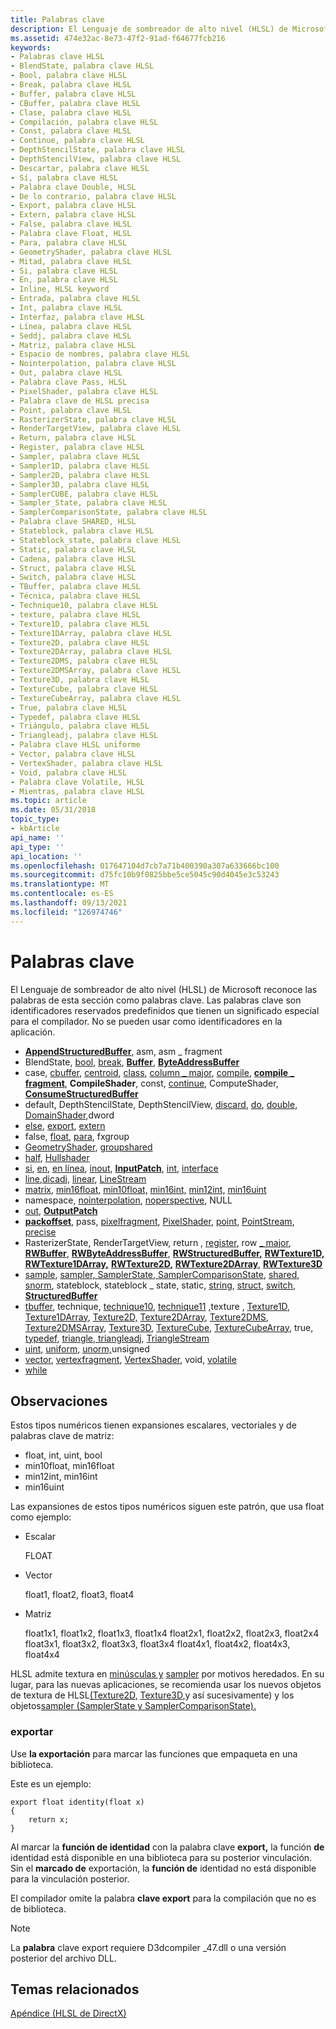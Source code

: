```yaml
---
title: Palabras clave
description: El Lenguaje de sombreador de alto nivel (HLSL) de Microsoft reconoce las palabras de esta sección como palabras clave. Las palabras clave son identificadores reservados predefinidos que tienen un significado especial para el compilador. No se pueden usar como identificadores en la aplicación.
ms.assetid: 474e32ac-8e73-47f2-91ad-f64677fcb216
keywords:
- Palabras clave HLSL
- BlendState, palabra clave HLSL
- Bool, palabra clave HLSL
- Break, palabra clave HLSL
- Buffer, palabra clave HLSL
- CBuffer, palabra clave HLSL
- Clase, palabra clave HLSL
- Compilación, palabra clave HLSL
- Const, palabra clave HLSL
- Continue, palabra clave HLSL
- DepthStencilState, palabra clave HLSL
- DepthStencilView, palabra clave HLSL
- Descartar, palabra clave HLSL
- Sí, palabra clave HLSL
- Palabra clave Double, HLSL
- De lo contrario, palabra clave HLSL
- Export, palabra clave HLSL
- Extern, palabra clave HLSL
- False, palabra clave HLSL
- Palabra clave Float, HLSL
- Para, palabra clave HLSL
- GeometryShader, palabra clave HLSL
- Mitad, palabra clave HLSL
- Si, palabra clave HLSL
- En, palabra clave HLSL
- Inline, HLSL keyword
- Entrada, palabra clave HLSL
- Int, palabra clave HLSL
- Interfaz, palabra clave HLSL
- Línea, palabra clave HLSL
- Seddj, palabra clave HLSL
- Matriz, palabra clave HLSL
- Espacio de nombres, palabra clave HLSL
- Nointerpolation, palabra clave HLSL
- Out, palabra clave HLSL
- Palabra clave Pass, HLSL
- PixelShader, palabra clave HLSL
- Palabra clave de HLSL precisa
- Point, palabra clave HLSL
- RasterizerState, palabra clave HLSL
- RenderTargetView, palabra clave HLSL
- Return, palabra clave HLSL
- Register, palabra clave HLSL
- Sampler, palabra clave HLSL
- Sampler1D, palabra clave HLSL
- Sampler2D, palabra clave HLSL
- Sampler3D, palabra clave HLSL
- SamplerCUBE, palabra clave HLSL
- Sampler_State, palabra clave HLSL
- SamplerComparisonState, palabra clave HLSL
- Palabra clave SHARED, HLSL
- Stateblock, palabra clave HLSL
- Stateblock_state, palabra clave HLSL
- Static, palabra clave HLSL
- Cadena, palabra clave HLSL
- Struct, palabra clave HLSL
- Switch, palabra clave HLSL
- TBuffer, palabra clave HLSL
- Técnica, palabra clave HLSL
- Technique10, palabra clave HLSL
- texture, palabra clave HLSL
- Texture1D, palabra clave HLSL
- Texture1DArray, palabra clave HLSL
- Texture2D, palabra clave HLSL
- Texture2DArray, palabra clave HLSL
- Texture2DMS, palabra clave HLSL
- Texture2DMSArray, palabra clave HLSL
- Texture3D, palabra clave HLSL
- TextureCube, palabra clave HLSL
- TextureCubeArray, palabra clave HLSL
- True, palabra clave HLSL
- Typedef, palabra clave HLSL
- Triángulo, palabra clave HLSL
- Triangleadj, palabra clave HLSL
- Palabra clave HLSL uniforme
- Vector, palabra clave HLSL
- VertexShader, palabra clave HLSL
- Void, palabra clave HLSL
- Palabra clave Volatile, HLSL
- Mientras, palabra clave HLSL
ms.topic: article
ms.date: 05/31/2018
topic_type:
- kbArticle
api_name: ''
api_type: ''
api_location: ''
ms.openlocfilehash: 017647104d7cb7a71b400390a307a633666bc100
ms.sourcegitcommit: d75fc10b9f0825bbe5ce5045c90d4045e3c53243
ms.translationtype: MT
ms.contentlocale: es-ES
ms.lasthandoff: 09/13/2021
ms.locfileid: "126974746"
---
```

# <a name="keywords"></a>Palabras clave

El Lenguaje de sombreador de alto nivel (HLSL) de Microsoft reconoce las palabras de esta sección como palabras clave. Las palabras clave son identificadores reservados predefinidos que tienen un significado especial para el compilador. No se pueden usar como identificadores en la aplicación.

- [**AppendStructuredBuffer**](sm5-object-appendstructuredbuffer.md), asm, asm \_ fragment
- BlendState, [bool,](dx-graphics-hlsl-scalar.md) [break](dx-graphics-hlsl-break.md), [**Buffer**](dx-graphics-hlsl-buffer.md), [**ByteAddressBuffer**](sm5-object-byteaddressbuffer.md)
- case, [cbuffer](dx-graphics-hlsl-constants.md), [centroid](dx-graphics-hlsl-struct.md), [class](overviews-direct3d-11-hlsl-dynamic-linking-class.md), [column \_ major](dx-graphics-hlsl-variable-syntax.md), [compile](dx-graphics-hlsl-shader.md), [**compile \_ fragment**](fragment-declaration-syntax.md), **CompileShader**, const, [continue](dx-graphics-hlsl-continue.md), ComputeShader, [**ConsumeStructuredBuffer**](sm5-object-consumestructuredbuffer.md)
- default, DepthStencilState, DepthStencilView, [discard](dx-graphics-hlsl-discard.md), [do](dx-graphics-hlsl-do.md), [double](dx-graphics-hlsl-scalar.md), [DomainShader,](dx-graphics-hlsl-shader.md)dword
- [else](dx-graphics-hlsl-if.md), [export](#export), [extern](dx-graphics-hlsl-variable-syntax.md)
- false, [float](dx-graphics-hlsl-scalar.md), [para](dx-graphics-hlsl-for.md), fxgroup
- [GeometryShader](dx-graphics-hlsl-shader.md), [groupshared](dx-graphics-hlsl-variable-syntax.md)
- [half](dx-graphics-hlsl-scalar.md), [Hullshader](dx-graphics-hlsl-shader.md)
- [si](dx-graphics-hlsl-if.md), [en](dx-graphics-hlsl-function-parameters.md), [en línea](dx-graphics-hlsl-function-syntax.md), [inout](dx-graphics-hlsl-function-parameters.md), [**InputPatch**](sm5-object-inputpatch.md), [int](dx-graphics-hlsl-scalar.md), [interface](overviews-direct3d-11-hlsl-dynamic-linking-class.md)
- [line,dicadj,](dx-graphics-hlsl-geometry-shader.md) [linear](dx-graphics-hlsl-struct.md), [LineStream](dx-graphics-hlsl-so-type.md)
- [matrix,](dx-graphics-hlsl-matrix.md) [min16float,](dx-graphics-hlsl-scalar.md) [min10float,](dx-graphics-hlsl-scalar.md) [min16int,](dx-graphics-hlsl-scalar.md) [min12int,](dx-graphics-hlsl-scalar.md) [min16uint](dx-graphics-hlsl-scalar.md)
- namespace, [nointerpolation](dx-graphics-hlsl-struct.md), [noperspective](dx-graphics-hlsl-struct.md), NULL
- [out](dx-graphics-hlsl-function-parameters.md), [ **OutputPatch**](sm5-object-outputpatch.md)
- [**packoffset**](dx-graphics-hlsl-variable-packoffset.md), pass, [pixelfragment](fragment-declaration-syntax.md), [PixelShader](dx-graphics-hlsl-shader.md), [point](dx-graphics-hlsl-geometry-shader.md), [PointStream](dx-graphics-hlsl-so-type.md), [precise](dx-graphics-hlsl-variable-syntax.md)
- RasterizerState, RenderTargetView, [](dx-graphics-hlsl-return.md)return , [register](dx-graphics-hlsl-variable-register.md), row [ \_ major](dx-graphics-hlsl-variable-syntax.md), [**RWBuffer**](sm5-object-rwbuffer.md), [**RWByteAddressBuffer**](sm5-object-rwbyteaddressbuffer.md), [**RWStructuredBuffer,**](sm5-object-rwstructuredbuffer.md) [**RWTexture1D,**](sm5-object-rwtexture1d.md) [**RWTexture1DArray,**](sm5-object-rwtexture1darray.md) [**RWTexture2D,**](sm5-object-rwtexture2d.md) [**RWTexture2DArray**](sm5-object-rwtexture2darray.md), [**RWTexture3D**](sm5-object-rwtexture3d.md)
- [sample](dx-graphics-hlsl-struct.md), [sampler, SamplerState, SamplerComparisonState](dx-graphics-hlsl-sampler.md), [shared](dx-graphics-hlsl-variable-syntax.md), [snorm](dx-graphics-hlsl-scalar.md), stateblock, stateblock \_ state, static, [string](dx-graphics-hlsl-scalar.md), [struct](dx-graphics-hlsl-struct.md), [switch](dx-graphics-hlsl-switch.md), [**StructuredBuffer**](sm5-object-structuredbuffer.md)
- [tbuffer](dx-graphics-hlsl-constants.md), technique, [technique10](/windows/desktop/direct3d10/d3d10-effect-technique-syntax), [technique11](/windows/desktop/direct3d10/d3d10-effect-technique-syntax) [,](dx-graphics-hlsl-texture.md)texture , [Texture1D](sm5-object-texture1d.md), [Texture1DArray](sm5-object-texture1darray.md), [Texture2D,](sm5-object-texture2d.md) [Texture2DArray](sm5-object-texture2darray.md), [Texture2DMS](sm5-object-texture2dms.md), [Texture2DMSArray](sm5-object-texture2dmsarray.md), [Texture3D](sm5-object-texture3d.md), [TextureCube](dx-graphics-hlsl-to-type.md), [TextureCubeArray](dx-graphics-hlsl-to-type.md), true, [typedef](dx-graphics-hlsl-user-defined.md), [triangle, triangleadj](dx-graphics-hlsl-geometry-shader.md), [TriangleStream](dx-graphics-hlsl-so-type.md)
- [uint,](dx-graphics-hlsl-scalar.md) [uniform](dx-graphics-hlsl-function-parameters.md), [unorm,](dx-graphics-hlsl-scalar.md)unsigned
- [vector](dx-graphics-hlsl-vector.md), [vertexfragment](fragment-declaration-syntax.md), [VertexShader](dx-graphics-hlsl-shader.md), void, [volatile](dx-graphics-hlsl-variable-syntax.md)
- [while](dx-graphics-hlsl-while.md)

## <a name="remarks"></a>Observaciones

Estos tipos numéricos tienen expansiones escalares, vectoriales y de palabras clave de matriz:

-   float, int, uint, bool
-   min10float, min16float
-   min12int, min16int
-   min16uint

Las expansiones de estos tipos numéricos siguen este patrón, que usa float como ejemplo:

-   Escalar

    <dl> FLOAT  
    </dl>

-   Vector

    <dl> float1, float2, float3, float4  
    </dl>

-   Matriz

    <dl> float1x1, float1x2, float1x3, float1x4  
    float2x1, float2x2, float2x3, float2x4  
    float3x1, float3x2, float3x3, float3x4  
    float4x1, float4x2, float4x3, float4x4  
    </dl>

HLSL admite textura en [minúsculas y](dx-graphics-hlsl-texture.md) [sampler](dx-graphics-hlsl-sampler.md) por motivos heredados. En su lugar, para las nuevas aplicaciones, se recomienda usar los nuevos objetos de textura de HLSL[(Texture2D,](sm5-object-texture2d.md) [Texture3D,](sm5-object-texture3d.md)y así sucesivamente) y los objetos[sampler (SamplerState y SamplerComparisonState).](dx-graphics-hlsl-sampler.md)

### <a name="export"></a>exportar

Use **la exportación** para marcar las funciones que empaqueta en una biblioteca.

Este es un ejemplo:

``` syntax
export float identity(float x)
{
    return x;
}
```

Al marcar la **función de identidad** con la palabra clave **export,** la función **de** identidad está disponible en una biblioteca para su posterior vinculación. Sin el **marcado de** exportación, la **función de** identidad no está disponible para la vinculación posterior.

El compilador omite la palabra **clave export** para la compilación que no es de biblioteca.

> [!Note]  
> La **palabra** clave export requiere D3dcompiler \_47.dll o una versión posterior del archivo DLL.

 

## <a name="related-topics"></a>Temas relacionados

<dl> <dt>

[Apéndice (HLSL de DirectX)](dx-graphics-hlsl-appendix.md)
</dt> </dl>

 

 
